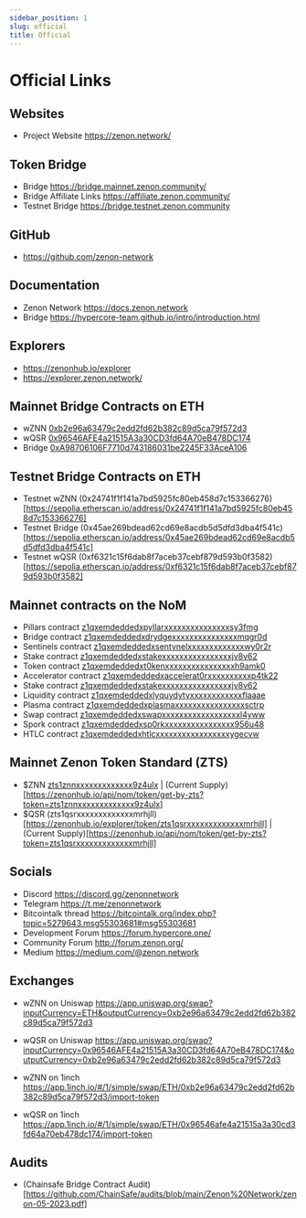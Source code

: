 ```yaml
---
sidebar_position: 1
slug: official
title: Official
---
```


# Official Links

## Websites

- Project Website https://zenon.network/ 

## Token Bridge

- Bridge https://bridge.mainnet.zenon.community/
- Bridge Affiliate Links https://affiliate.zenon.community/
- Testnet Bridge https://bridge.testnet.zenon.community

## GitHub

- https://github.com/zenon-network

## Documentation

- Zenon Network https://docs.zenon.network
- Bridge https://hypercore-team.github.io/intro/introduction.html  

## Explorers

- https://zenonhub.io/explorer
- https://explorer.zenon.network/ 

## Mainnet Bridge Contracts on ETH

- wZNN [0xb2e96a63479c2edd2fd62b382c89d5ca79f572d3](https://etherscan.io/address/0xb2e96a63479c2edd2fd62b382c89d5ca79f572d3)
- wQSR [0x96546AFE4a21515A3a30CD3fd64A70eB478DC174](https://etherscan.io/address/0x96546AFE4a21515A3a30CD3fd64A70eB478DC174)
- Bridge [0xA98706106F7710d743186031be2245F33AceA106](https://etherscan.io/address/0xA98706106F7710d743186031be2245F33AceA106)

## Testnet Bridge Contracts on ETH

- Testnet wZNN (0x24741f1f141a7bd5925fc80eb458d7c153366276)[https://sepolia.etherscan.io/address/0x24741f1f141a7bd5925fc80eb458d7c153366276]
- Testnet Bridge (0x45ae269bdead62cd69e8acdb5d5dfd3dba4f541c)[https://sepolia.etherscan.io/address/0x45ae269bdead62cd69e8acdb5d5dfd3dba4f541c]
- Testnet wQSR (0xf6321c15f6dab8f7aceb37cebf879d593b0f3582)[https://sepolia.etherscan.io/address/0xf6321c15f6dab8f7aceb37cebf879d593b0f3582]

## Mainnet contracts on the NoM
- Pillars contract [z1qxemdeddedxpyllarxxxxxxxxxxxxxxxsy3fmg](https://zenonhub.io/explorer/account/z1qxemdeddedxpyllarxxxxxxxxxxxxxxxsy3fmg)
- Bridge contract [z1qxemdeddedxdrydgexxxxxxxxxxxxxxxmqgr0d](https://zenonhub.io/explorer/account/z1qxemdeddedxdrydgexxxxxxxxxxxxxxxmqgr0d)
- Sentinels contract [z1qxemdeddedxsentynelxxxxxxxxxxxxxwy0r2r](https://zenonhub.io/explorer/account/z1qxemdeddedxsentynelxxxxxxxxxxxxxwy0r2r)
- Stake contract [z1qxemdeddedxstakexxxxxxxxxxxxxxxxjv8v62](https://zenonhub.io/explorer/account/z1qxemdeddedxstakexxxxxxxxxxxxxxxxjv8v62)
- Token contract [z1qxemdeddedxt0kenxxxxxxxxxxxxxxxxh9amk0](https://zenonhub.io/explorer/account/z1qxemdeddedxt0kenxxxxxxxxxxxxxxxxh9amk0)
- Accelerator contract [z1qxemdeddedxaccelerat0rxxxxxxxxxxp4tk22](https://zenonhub.io/explorer/account/z1qxemdeddedxaccelerat0rxxxxxxxxxxp4tk22)
- Stake contract [z1qxemdeddedxstakexxxxxxxxxxxxxxxxjv8v62](https://zenonhub.io/explorer/account/z1qxemdeddedxstakexxxxxxxxxxxxxxxxjv8v62)
- Liquidity contract [z1qxemdeddedxlyquydytyxxxxxxxxxxxxflaaae](https://zenonhub.io/explorer/account/z1qxemdeddedxlyquydytyxxxxxxxxxxxxflaaae)
- Plasma contract [z1qxemdeddedxplasmaxxxxxxxxxxxxxxxxsctrp](https://zenonhub.io/explorer/account/z1qxemdeddedxplasmaxxxxxxxxxxxxxxxxsctrp)
- Swap contract [z1qxemdeddedxswapxxxxxxxxxxxxxxxxxxl4yww](https://zenonhub.io/explorer/account/z1qxemdeddedxswapxxxxxxxxxxxxxxxxxxl4yww)
- Spork contract [z1qxemdeddedxsp0rkxxxxxxxxxxxxxxxx956u48](https://zenonhub.io/explorer/account/z1qxemdeddedxsp0rkxxxxxxxxxxxxxxxx956u48)
- HTLC contract [z1qxemdeddedxhtlcxxxxxxxxxxxxxxxxxygecvw](https://zenonhub.io/explorer/account/z1qxemdeddedxhtlcxxxxxxxxxxxxxxxxxygecvw)

## Mainnet Zenon Token Standard (ZTS) 
- $ZNN [zts1znnxxxxxxxxxxxxx9z4ulx](https://zenonhub.io/explorer/token/zts1znnxxxxxxxxxxxxx9z4ulx) | (Current Supply)[https://zenonhub.io/api/nom/token/get-by-zts?token=zts1znnxxxxxxxxxxxxx9z4ulx]
- $QSR (zts1qsrxxxxxxxxxxxxxmrhjll)[https://zenonhub.io/explorer/token/zts1qsrxxxxxxxxxxxxxmrhjll] | (Current Supply)[https://zenonhub.io/api/nom/token/get-by-zts?token=zts1qsrxxxxxxxxxxxxxmrhjll]

## Socials
- Discord https://discord.gg/zenonnetwork
- Telegram https://t.me/zenonnetwork
- Bitcointalk thread https://bitcointalk.org/index.php?topic=5279643.msg55303681#msg55303681
- Development Forum https://forum.hypercore.one/
- Community Forum http://forum.zenon.org/
- Medium https://medium.com/@zenon.network

## Exchanges
- wZNN on Uniswap https://app.uniswap.org/swap?inputCurrency=ETH&outputCurrency=0xb2e96a63479c2edd2fd62b382c89d5ca79f572d3
- wQSR on Uniswap https://app.uniswap.org/swap?inputCurrency=0x96546AFE4a21515A3a30CD3fd64A70eB478DC174&outputCurrency=0xb2e96a63479c2edd2fd62b382c89d5ca79f572d3

- wZNN on 1inch https://app.1inch.io/#/1/simple/swap/ETH/0xb2e96a63479c2edd2fd62b382c89d5ca79f572d3/import-token
- wQSR on 1inch https://app.1inch.io/#/1/simple/swap/ETH/0x96546afe4a21515a3a30cd3fd64a70eb478dc174/import-token

## Audits
- (Chainsafe Bridge Contract Audit)[https://github.com/ChainSafe/audits/blob/main/Zenon%20Network/zenon-05-2023.pdf]
